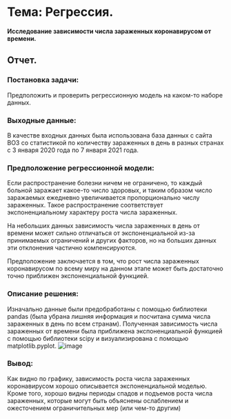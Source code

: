 Тема: Регрессия.
================

**Исследование зависимости числа зараженных коронавирусом от времени.**

Отчет.
------

### Постановка задачи:

Предположить и проверить регрессионную модель на каком-то наборе данных.

### Выходные данные:

В качестве входных данных была использована база данных с сайта ВОЗ со
статистикой по количеству зараженных в день в разных странах с 3 января
2020 года по 7 января 2021 года.

### Предположение регрессионной модели: 

Если распространение болезни ничем не ограничено, то каждый больной
заражает какое-то число здоровых, и таким образом число заражаемых
ежедневно увеличивается пропорционально числу зараженных. Такое
распространение соответствует экспоненциальному характеру роста числа
зараженных.

На небольших данных зависимость числа зараженных в день от времени может
сильно отличаться от экспоненциальной из-за принимаемых ограничений и
других факторов, но на больших данных эти отклонения частично
компенсируются.

Предположение заключается в том, что рост числа зараженных коронавирусом
по всему миру на данном этапе может быть достаточно точно приближен
экспоненциальной функцией.

### Описание решения:

Изначально данные были предобработаны с помощью библиотеки pandas (была
убрана лишняя информация и посчитана сумма числа зараженных в день по
всем странам). Полученная зависимость числа зараженных от времени была
приближена экспоненциальной функцией с помощью библиотеки scipy и
визуализирована с помощью
matplotlib.pyplot.
![image](https://user-images.githubusercontent.com/74815433/104061111-06f78480-5209-11eb-9fd6-48cd043347c2.png)

### Вывод:

Как видно по графику, зависимость роста числа зараженных коронавирусом
хорошо описывается экспоненциальной моделью. Кроме того, хорошо видны
периоды спадов и подъемов роста числа зараженных, которые могут быть
объяснены ослаблением и ожесточением ограничительных мер (или чем-то
другим)
